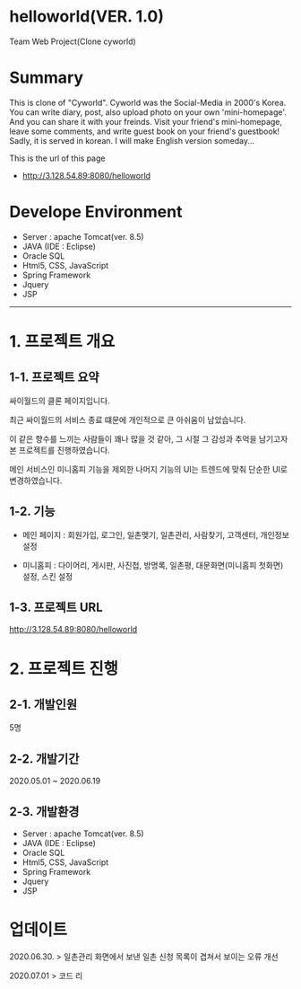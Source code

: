 # helloworld(VER. 1.0)
Team Web Project(Clone cyworld)


# Summary
This is clone of "Cyworld".
Cyworld was the Social-Media in 2000's Korea.
You can write diary, post, also upload photo on your own 'mini-homepage'. And you can share it with your freinds. 
Visit your friend's mini-homepage, leave some comments, and write guest book on your friend's guestbook!
Sadly, it is served in korean. I will make English version someday...



This is the url of this page
- http://3.128.54.89:8080/helloworld

# Develope Environment
- Server : apache Tomcat(ver. 8.5)
- JAVA (IDE : Eclipse)
- Oracle SQL
- Html5, CSS, JavaScript
- Spring Framework
- Jquery
- JSP
<hr/>

# 1. 프로젝트 개요
## 1-1. 프로젝트 요약
싸이월드의 클론 페이지입니다.



최근 싸이월드의 서비스 종료 떄문에 개인적으로 큰 아쉬움이 남았습니다. 



이 같은 향수를 느끼는 사람들이 꽤나 많을 것 같아, 그 시절 그 감성과 추억을 남기고자 본 프로젝트를 진행하였습니다.



메인 서비스인 미니홈피 기능을 제외한 나머지 기능의 UI는 트렌드에 맞춰 단순한 UI로 변경하였습니다.
## 1-2. 기능
 - 메인 페이지 : 회원가입, 로그인, 일촌맺기, 일촌관리, 사람찾기, 고객센터, 개인정보설정 



 - 미니홈피 : 다이어리, 게시판, 사진첩, 방명록, 일촌평, 대문화면(미니홈피 첫화면) 설정, 스킨 설정
 ## 1-3. 프로젝트 URL
 http://3.128.54.89:8080/helloworld
 
# 2. 프로젝트 진행 
## 2-1. 개발인원
5명
## 2-2. 개발기간 
2020.05.01 ~ 2020.06.19 
## 2-3. 개발환경 
- Server : apache Tomcat(ver. 8.5)
- JAVA (IDE : Eclipse)
- Oracle SQL
- Html5, CSS, JavaScript
- Spring Framework
- Jquery
- JSP

# 업데이트
2020.06.30. > 일촌관리 화면에서 보낸 일촌 신청 목록이 겹쳐서 보이는 오류 개선



2020.07.01 > 코드 리
